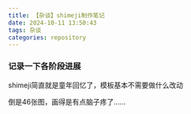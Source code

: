 ```yaml
---
title: 【杂谈】shimeji制作笔记
date: 2024-10-11 13:50:43
tags: 杂谈
categories: repository
---
```


### 记录一下各阶段进展

 shimeji简直就是童年回忆了，模板基本不需要做什么改动

 倒是46张图，画得是有点脑子疼了……